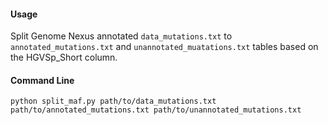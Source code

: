 #### Usage
Split Genome Nexus annotated ```data_mutations.txt``` to ```annotated_mutations.txt``` and ```unannotated_muatations.txt``` tables based on the HGVSp_Short column.

#### Command Line
```
python split_maf.py path/to/data_mutations.txt path/to/annotated_mutations.txt path/to/unannotated_mutations.txt
```
